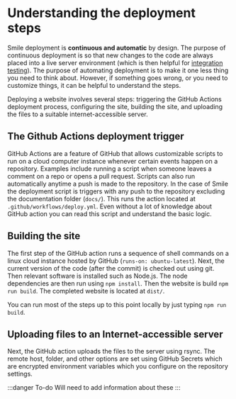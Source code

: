 # Understanding the deployment steps
 
Smile deployment is **continuous and automatic** by design.  The purpose of continuous deployment is so that new changes to the code are always placed into a live server environment (which is then helpful for [integration testing](/testing)).
The purpose of automating deployment is to make it one less thing you need to think about.  However, if something goes wrong, or you need to customize things, it can be helpful to understand the steps.

Deploying a website involves several steps: triggering the GitHub Actions deployment process, configuring the site, building the site, and uploading the files to a suitable internet-accessible server.

## The Github Actions deployment trigger

GitHub Actions are a feature of GitHub that allows customizable scripts to run on a cloud computer instance whenever certain events happen on a repository.  Examples include running a script when someone leaves a comment on a repo or opens a pull request.  Scripts can also run automatically anytime a push is made to the repository.  In the case of Smile the deployment script is triggers with any push to the repository excluding the documentation folder (`docs/`).  This runs the action located at `.github/workflows/deploy.yml`.  Even without a lot of knowledge about GitHub action you can read this script and understand the basic logic.

## Building the site

The first step of the GitHub action runs a sequence of shell commands on a linux cloud instance hosted by GitHub (`runs-on: ubuntu-latest`).
Next, the current version of the code (after the commit) is checked out using git.  Then relevant software is installed such as Node.js.  The node dependencies are then run using `npm install`.  Then the website is build `npm run build`.  The completed website is located at `dist/`.

You can run most of the steps up to this point locally by just typing `npm run build`.

## Uploading files to an Internet-accessible server

Next, the GitHub action uploads the files to the server using rsync.
The remote host, folder, and other options are set using GitHub Secrets which are encrypted environment variables which you configure on the repository settings.

:::danger To-do
Will need to add information about these 
:::